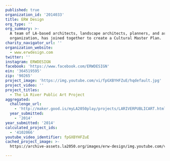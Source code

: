 ```yaml
---
published: true
organization_id: '2014033'
title: ERW Design
org_type: ''
org_summary: >-
  A team of LA-based architects, landscape architects, planners, and art
  organization, has joined together to create a Cultural Master Plan.
charity_navigator_url: ''
organization_website:
  - www.erwdesign.com
twitter: ''
instagram: ERWDESIGN
facebook: 'https://www.facebook.com/ERWDESIGN'
ein: '364519595'
zip: '90265'
project_image: 'https://img.youtube.com/vi/fpGXBYHFZuE/hqdefault.jpg'
project_video: ''
project_titles:
  - The LA River Public Art Project
aggregated:
  challenge_url:
    - 'http://maker.good.is/myLA2050play/projects/LARIVERPUBLICART.html'
  year_submitted:
    - '2014'
year_submitted: '2014'
calculated_project_ids:
  - '4102066'
youtube_video_identifier: fpGXBYHFZuE
cached_project_image: >-
  https://archive-assets.la2050.org/images/erw-design/img.youtube.com/vi/fpGXBYHFZuE/hqdefault.jpg

---
```

